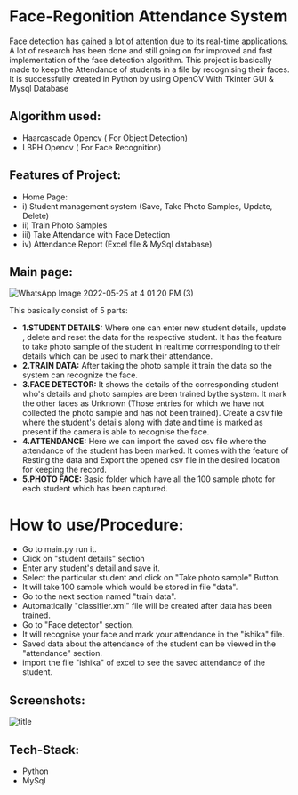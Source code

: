 # Face-Regonition Attendance System

Face detection has gained a lot of attention due to its real-time applications. A lot of research has been done and still going on for improved and fast implementation of the face detection algorithm.
This project is basically made to keep the Attendance of students in a file by recognising their faces.
It is successfully created in Python by using OpenCV With Tkinter GUI & Mysql Database

## Algorithm used:

- Haarcascade Opencv ( For Object Detection)
- LBPH Opencv ( For Face Recognition)

## Features of Project:

- Home Page:
- i) Student management system (Save, Take Photo Samples, Update, Delete)
- ii) Train Photo Samples
- iii) Take Attendance with Face Detection
- iv) Attendance Report (Excel file & MySql database)

## Main page:

![WhatsApp Image 2022-05-25 at 4 01 20 PM (3)](https://user-images.githubusercontent.com/86921052/170713884-5c081c2f-8c95-4726-9837-eac52433e7ea.jpeg)

This basically consist of 5 parts:

- **1.STUDENT DETAILS:** Where one can enter new student details, update , delete and reset the data for the respective student.
  It has the feature to take photo sample of the student in realtime corrresponding to their details which can be used to mark their attendance.
- **2.TRAIN DATA:** After taking the photo sample it train the data so the system can recognize the face.
- **3.FACE DETECTOR:** It shows the details of the corresponding student who's details and photo samples are been trained bythe system.
  It mark the other faces as Unknown (Those entries for which we have not collected the photo sample and has not been trained).
  Create a csv file where the student's details along with date and time is marked as present if the camera is able to recognise the face.
- **4.ATTENDANCE:** Here we can import the saved csv file where the attendance of the student has been marked.
  It comes with the feature of Resting the data and Export the opened csv file in the desired location for keeping the record.
- **5.PHOTO FACE:** Basic folder which have all the 100 sample photo for each student which has been captured.

# How to use/Procedure:

- Go to main.py run it.
- Click on "student details" section
- Enter any student's detail and save it.
- Select the particular student and click on "Take photo sample" Button.
- It will take 100 sample which would be stored in file "data".
- Go to the next section named "train data".
- Automatically "classifier.xml" file will be created after data has been trained.
- Go to "Face detector" section.
- It will recognise your face and mark your attendance in the "ishika" file.
- Saved data about the attendance of the student can be viewed in the "attendance" section.
- import the file "ishika" of excel to see the saved attendance of the student.

## Screenshots:

![title](https://user-images.githubusercontent.com/86921052/170762241-546293fb-c562-489f-9cef-edba4c760569.jpg)

## Tech-Stack:

- Python
- MySql
